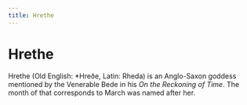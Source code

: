 ```yaml
---
title: Hrethe
---
```


# Hrethe

Hrethe (Old English: *Hreðe, Latin: Rheda) is an Anglo-Saxon goddess mentioned by the Venerable Bede in his *On the Reckoning of Time*. The month of that corresponds to March was named after her.
